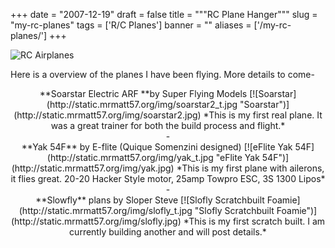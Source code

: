 
+++
date = "2007-12-19"
draft = false
title = """RC Plane Hanger"""
slug = "my-rc-planes"
tags = ['R/C Planes']
banner = ""
aliases = ['/my-rc-planes/']
+++


![RC Airplanes](http://static.mrmatt57.org/img/rc-airplane.jpg "RC Airplanes")

Here is a overview of the planes I have been flying. More details to come-

<center>**Soarstar Electric ARF **by Super Flying Models  
[![Soarstar](http://static.mrmatt57.org/img/soarstar2_t.jpg "Soarstar")](http://static.mrmatt57.org/img/soarstar2.jpg)  
*This is my first real plane. It was a great trainer  
 for both the build process and flight.*</center><center>-</center><center></center><center></center><center>**Yak 54F** by E-flite (Quique Somenzini designed)  
[![eFlite Yak 54F](http://static.mrmatt57.org/img/yak_t.jpg "eFlite Yak 54F")](http://static.mrmatt57.org/img/yak.jpg)  
*This is my first plane with ailerons, it flies great. 20-20 Hacker  
 Style motor, 25amp Towpro ESC, 3S 1300 Lipos*</center><center>-</center><center></center><center>**Slowfly** plans by Sloper Steve  
[![Slofly Scratchbuilt Foamie](http://static.mrmatt57.org/img/slofly_t.jpg "Slofly Scratchbuilt Foamie")](http://static.mrmatt57.org/img/slofly.jpg)  
*This is my first scratch built. I am currently building  
 another and will post details.*</center>



